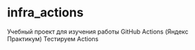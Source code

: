 # infra_actions
Учебный проект для изучения работы GitHub Actions (Яндекс Практикум)
Тестируем Actions
